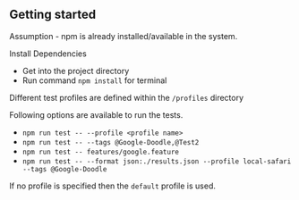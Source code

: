## Getting started
Assumption - npm is already installed/available in the system.

Install Dependencies
- Get into the project directory
- Run command `npm install` for terminal

Different test profiles are defined within the `/profiles` directory

Following options are available to run the tests.
- `npm run test -- --profile <profile name>`
- `npm run test -- --tags @Google-Doodle,@Test2`
- `npm run test -- features/google.feature`
- `npm run test -- --format json:./results.json --profile local-safari --tags @Google-Doodle`

If no profile is specified then the `default` profile is used.
